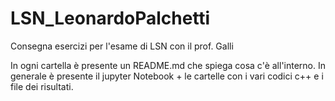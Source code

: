 # LSN_LeonardoPalchetti
Consegna esercizi per l'esame di LSN con il prof. Galli


In ogni cartella è presente un README.md che spiega cosa c'è all'interno. 
In generale è presente il jupyter Notebook + le cartelle con i vari codici c++ e i file dei risultati.
